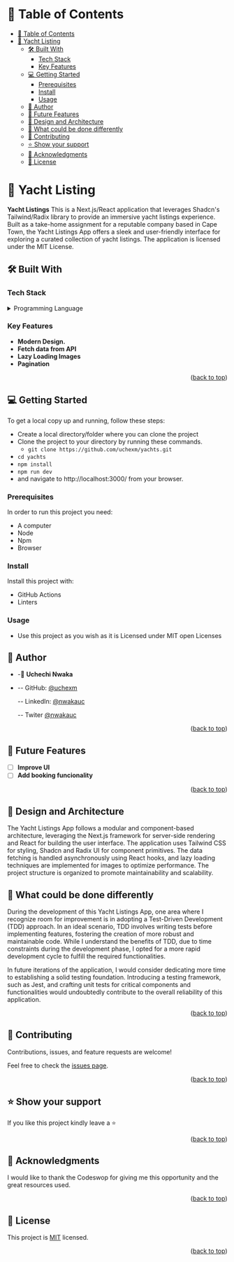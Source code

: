 <!-- TABLE OF CONTENTS -->

# 📗 Table of Contents

- [📗 Table of Contents](#-table-of-contents)
- [🚢 Yacht Listing ](#-yacht-listing-)
  - [🛠 Built With ](#-built-with-)
    - [Tech Stack ](#tech-stack-)
    - [Key Features ](#key-features-)
  - [💻 Getting Started ](#-getting-started-)
    - [Prerequisites](#prerequisites)
    - [Install](#install)
    - [Usage](#usage)
  - [👥 Author ](#-author-)
  - [🔭 Future Features ](#-future-features-)
  - [📐 Design and Architecture](#-design-and-architecture)
  - [🤔 What could be done differently](#-what-could-be-done-differently)
  - [🤝 Contributing ](#-contributing-)
  - [⭐️ Show your support ](#️-show-your-support-)
  - [🙏 Acknowledgments ](#-acknowledgments-)
  - [📝 License ](#-license-)

<!-- PROJECT DESCRIPTION -->

# 🚢 Yacht Listing <a name="about-project"></a>

**Yacht Listings** This is a Next.js/React application that leverages Shadcn's Tailwind/Radix library to provide an immersive yacht listings experience. Built as a take-home assignment for a reputable company based in Cape Town, the Yacht Listings App offers a sleek and user-friendly interface for exploring a curated collection of yacht listings.
The application is licensed under the MIT License.

## 🛠 Built With <a name="built-with"></a>

### Tech Stack <a name="tech-stack"></a>

<details>
<summary>Programming Language</summary>
  <ul>
    <li><a href="https://www.typescriptlang.org/">TypeScript</a></li>
  </ul>

  <summary>Frameworks & Libraries</summary>
  <ul>
    <li><a href="https://react.dev/">React</a></li>
    <li><a href="https://nextjs.org/">NextJs</a></li>
    <li><a href="https://ui.shadcn.com/">Shadcn</a></li>
  </ul>
</details>

<!-- Features -->

### Key Features <a name="key-features"></a>

- **Modern Design.**
- **Fetch data from API**
- **Lazy Loading Images**
- **Pagination**

<p align="right">(<a href="#readme-top">back to top</a>)</p>

<!-- GETTING STARTED -->

## 💻 Getting Started <a name="getting-started"></a>

To get a local copy up and running, follow these steps:

- Create a local directory/folder where you can clone the project
- Clone the project to your directory by running these commands.
  - `git clone https://github.com/uchexm/yachts.git`
- `cd yachts`
- `npm install`
- `npm run dev`
- and navigate to http://localhost:3000/ from your browser.

### Prerequisites

In order to run this project you need:

- A computer
- Node
- Npm
- Browser

### Install

Install this project with:

- GitHub Actions
- Linters

### Usage

- Use this project as you wish as it is Licensed under MIT open Licenses

## 👥 Author <a name="authors"></a>

- -👤 **Uchechi Nwaka**

- -- GitHub: [@uchexm](https://github.com/uchexm)

  -- LinkedIn: [@nwakauc](https://www.linkedin.com/in/nwakauc/)

  -- Twiter [@nwakauc](https://twitter.com/Nwakauc)

<p align="right">(<a href="#readme-top">back to top</a>)</p>

<!-- FUTURE FEATURES -->

## 🔭 Future Features <a name="future-features"></a>

- [ ] **Improve UI**
- [ ] **Add booking funcionality**

<p align="right">(<a href="#readme-top">back to top</a>)</p>

## 📐 Design and Architecture<a name="design-and-architecture"></a>

The Yacht Listings App follows a modular and component-based architecture, leveraging the Next.js framework for server-side rendering and React for building the user interface. The application uses Tailwind CSS for styling, Shadcn and Radix UI for component primitives. The data fetching is handled asynchronously using React hooks, and lazy loading techniques are implemented for images to optimize performance. The project structure is organized to promote maintainability and scalability.

## 🤔 What could be done differently<a name="what-could-be-done-differently"></a>

During the development of this Yacht Listings App, one area where I recognize room for improvement is in adopting a Test-Driven Development (TDD) approach. In an ideal scenario, TDD involves writing tests before implementing features, fostering the creation of more robust and maintainable code. While I understand the benefits of TDD, due to time constraints during the development phase, I opted for a more rapid development cycle to fulfill the required functionalities.

In future iterations of the application, I would consider dedicating more time to establishing a solid testing foundation. Introducing a testing framework, such as Jest, and crafting unit tests for critical components and functionalities would undoubtedly contribute to the overall reliability of this application.

<p align="right">(<a href="#readme-top">back to top</a>)</p>

<!-- CONTRIBUTING -->

## 🤝 Contributing <a name="contributing"></a>

Contributions, issues, and feature requests are welcome!

Feel free to check the [issues page](https://github.com/uchexm/yachts/issues).

<p align="right">(<a href="#readme-top">back to top</a>)</p>

<!-- SUPPORT -->

## ⭐️ Show your support <a name="support"></a>

If you like this project kindly leave a ⭐

<p align="right">(<a href="#readme-top">back to top</a>)</p>

## 🙏 Acknowledgments <a name="acknowledgements"></a>

I would like to thank the Codeswop for giving me this opportunity and the great resources used.

<p align="right">(<a href="#readme-top">back to top</a>)</p>

<!-- LICENSE -->

## 📝 License <a name="license"></a>

This project is [MIT](./LICENSE) licensed.

<p align="right">(<a href="#readme-top">back to top</a>)</p>
